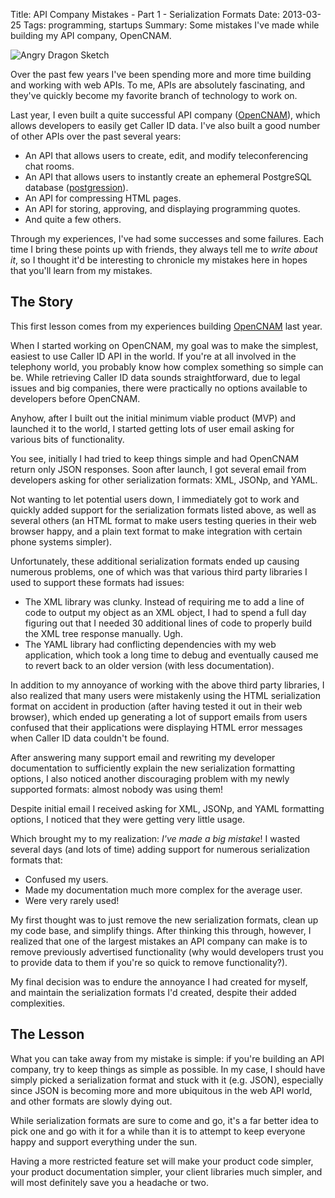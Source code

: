 Title: API Company Mistakes - Part 1 - Serialization Formats
Date: 2013-03-25
Tags: programming, startups
Summary: Some mistakes I've made while building my API company, OpenCNAM.


![Angry Dragon Sketch][]


Over the past few years I've been spending more and more time building and
working with web APIs.  To me, APIs are absolutely fascinating, and they've
quickly become my favorite branch of technology to work on.

Last year, I even built a quite successful API company ([OpenCNAM][]), which
allows developers to easily get Caller ID data.  I've also built a good number
of other APIs over the past several years:

- An API that allows users to create, edit, and modify teleconferencing
  chat rooms.
- An API that allows users to instantly create an ephemeral PostgreSQL database
  ([postgression][]).
- An API for compressing HTML pages.
- An API for storing, approving, and displaying programming quotes.
- And quite a few others.

Through my experiences, I've had some successes and some failures.  Each time I
bring these points up with friends, they always tell me to *write about it*, so
I thought it'd be interesting to chronicle my mistakes here in hopes that
you'll learn from my mistakes.


## The Story

This first lesson comes from my experiences building [OpenCNAM][] last year.

When I started working on OpenCNAM, my goal was to make the simplest, easiest to
use Caller ID API in the world.  If you're at all involved in the telephony
world, you probably know how complex something so simple can be.  While
retrieving Caller ID data sounds straightforward, due to legal issues and big
companies, there were practically no options available to developers before
OpenCNAM.

Anyhow, after I built out the initial minimum viable product (MVP) and launched
it to the world, I started getting lots of user email asking for various bits of
functionality.

You see, initially I had tried to keep things simple and had OpenCNAM return
only JSON responses.  Soon after launch, I got several email from developers
asking for other serialization formats: XML, JSONp, and YAML.

Not wanting to let potential users down, I immediately got to work and quickly
added support for the serialization formats listed above, as well as several
others (an HTML format to make users testing queries in their web browser
happy, and a plain text format to make integration with certain phone systems
simpler).

Unfortunately, these additional serialization formats ended up causing numerous
problems, one of which was that various third party libraries I used to support
these formats had issues:

-   The XML library was clunky.  Instead of requiring me to add a line of code
    to output my object as an XML object, I had to spend a full day figuring
    out that I needed 30 additional lines of code to properly build the XML
    tree response manually.  Ugh.
-   The YAML library had conflicting dependencies with my web application, which
    took a long time to debug and eventually caused me to revert back to an
    older version (with less documentation).

In addition to my annoyance of working with the above third party libraries, I
also realized that many users were mistakenly using the HTML serialization
format on accident in production (after having tested it out in their web
browser), which ended up generating a lot of support emails from users confused
that their applications were displaying HTML error messages when Caller ID data
couldn't be found.

After answering many support email and rewriting my developer documentation to
sufficiently explain the new serialization formatting options, I also noticed
another discouraging problem with my newly supported formats: almost nobody was
using them!

Despite initial email I received asking for XML, JSONp, and YAML formatting
options, I noticed that they were getting very little usage.

Which brought my to my realization: *I've made a big mistake*!  I wasted several
days (and lots of time) adding support for numerous serialization formats that:

- Confused my users.
- Made my documentation much more complex for the average user.
- Were very rarely used!

My first thought was to just remove the new serialization formats, clean up my
code base, and simplify things.  After thinking this through, however, I
realized that one of the largest mistakes an API company can make is to remove
previously advertised functionality (why would developers trust you to provide
data to them if you're so quick to remove functionality?).

My final decision was to endure the annoyance I had created for myself, and
maintain the serialization formats I'd created, despite their added
complexities.


## The Lesson

What you can take away from my mistake is simple: if you're building an API
company, try to keep things as simple as possible.  In my case, I should have
simply picked a serialization format and stuck with it (e.g. JSON), especially
since JSON is becoming more and more ubiquitous in the web API world, and other
formats are slowly dying out.

While serialization formats are sure to come and go, it's a far better idea to
pick one and go with it for a while than it is to attempt to keep everyone
happy and support everything under the sun.

Having a more restricted feature set will make your product code simpler, your
product documentation simpler, your client libraries much simpler, and will most
definitely save you a headache or two.


  [Angry Dragon Sketch]: {filename}/images/2013/angry-dragon-sketch.png "Angry Dragon Sketch"
  [OpenCNAM]: https://www.opencnam.com/ "OpenCNAM - A Simple Caller ID API"
  [postgression]: http://www.postgression.com/ "A PostgreSQL Database for Every Test Case"
